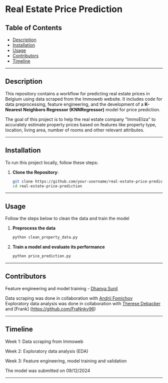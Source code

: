 # Real Estate Price Prediction

## Table of Contents  
- [Description](#description)  
- [Installation](#installation)  
- [Usage](#usage)    
- [Contributors](#contributors)  
- [Timeline](#timeline)  

---

## Description  
This repository contains a workflow for predicting real estate prices in Belgium using data scraped from the Immoweb website. It includes code for data preprocessing, feature engineering, and the development of a **K-Nearest Neighbors Regressor (KNNRegressor)** model for price prediction.  

The goal of this project is to help the real estate company "ImmoEliza" to accurately estimate property prices based on features like property type, location, living area, number of rooms and other relevant attributes.

---

## Installation  
To run this project locally, follow these steps:  

1. **Clone the Repository**:  
   ```bash
   git clone https://github.com/your-username/real-estate-price-prediction.git  
   cd real-estate-price-prediction  

---

## Usage
Follow the steps below to clean the data and train the model

1. **Preprocess the data**
   ```python
   python clean_property_data.py

1. **Train a model and evaluate its performance**
   ```python
   python price_prediction.py
   

---

## Contributors
Feature engineering and model training - [Dhanya Sunil](https://github.com/dha-code/)

Data scraping was done in collaboration with [Andrii Fomichov](https://github.com/FomAndrii) </br>
Exploratory data analysis was done in collaboration with [Therese Debacker](https://github.com/therese-debacker) and [Frank] (https://github.com/FraNnky96) </br>

---

## Timeline
Week 1: Data scraping from Immoweb

Week 2: Exploratory data analysis (EDA)

Week 3: Feature engineering, model training and validation


The model was submitted on 09/12/2024</br>

---
